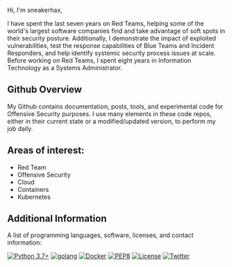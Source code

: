 Hi, I'm sneakerhax,

I have spent the last seven years on Red Teams, helping some of the world's largest software companies find and take advantage of soft spots in their security posture. Additionally, I demonstrate the impact of exploited vulnerabilities, test the response capabilities of Blue Teams and Incident Responders, and help identify systemic security process issues at scale. Before working on Red Teams, I spent eight years in Information Technology as a Systems Administrator.

## Github Overview

My Github contains documentation, posts, tools, and experimental code for Offensive Security purposes. I use many elements in these code repos, either in their current state or a modified/updated version, to perform my job daily.

## Areas of interest:

* Red Team
* Offensive Security
* Cloud
* Containers
* Kubernetes

## Additional Information

A list of programming languages, software, licenses, and contact information:

[![Python 3.7+](https://img.shields.io/badge/python-3.7+-FADA5E.svg?logo=python)](https://www.python.org/) [![golang](https://img.shields.io/badge/golang-1.17+-29BEB0.svg?logo=GO)](https://go.dev/)
[![Docker](https://img.shields.io/badge/docker-hub-0db7ed.svg?logo=docker)](http://hub.docker.com/u/sneakerhax) [![PEP8](https://img.shields.io/badge/code%20style-pep8-red.svg)](https://www.python.org/dev/peps/pep-0008/) [![License](https://img.shields.io/badge/license-GPL3-lightgrey.svg)](https://www.gnu.org/licenses/gpl-3.0.en.html) [![Twitter](https://img.shields.io/badge/twitter-sneakerhax-38A1F3?logo=twitter)](https://twitter.com/sneakerhax)
